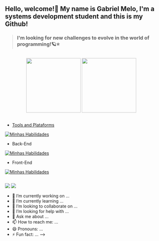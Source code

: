 ## Hello, welcome!👋 My name is Gabriel Melo, I'm a systems development student and this is my Github!

>### I'm looking for new challenges to evolve in the world of programming!🪐⭐

##

<div align="center">
         <img height="180em" src="https://github-readme-stats.vercel.app/api?username=gabsmelin&show_icons=true&theme=radical"/>
         <a href="https://github.com/gabsmelin">
        <img height="180em" src="https://github-readme-stats.vercel.app/api/top-langs/?username=gabsmelin&langs_count=10&count_private=true&theme=radical&layout=compact"/>
</div>

##
         
- Tools and Plataforms

[![Minhas Habilidades](https://skillicons.dev/icons?i=visualstudio,git,bash,linux,eclipse,gitlab,stackoverflow)](https://skillicons.dev)

- Back-End

[![Minhas Habilidades](https://skillicons.dev/icons?i=javascript,nodejs,java,cs,python,mysql,heroku)](https://skillicons.dev)

- Front-End

[![Minhas Habilidades](https://skillicons.dev/icons?i=javascript,html,css,react,nodejs,python,vite)](https://skillicons.dev)



## 

<div>
    <a href="http://www.linkedin.com/in/gabs-melow/" target="_blank"><img src="https://img.shields.io/badge/-LinkedIn-%230077B5?style=for-the-badge&logo=linkedin&logoColor=white" target="_blank"></a> 
    <a href = "mailto:gabrielmelodsantos@gmail.com"><img src="https://img.shields.io/badge/Gmail-D14836?style=for-the-badge&logo=gmail&logoColor=white" target="_blank"></a>
</div>



<!--
**gabsmelin/gabsmelin** is a ✨ _special_ ✨ repository because its `README.md` (this file) appears on your GitHub profile.

Here are some ideas to get you started:

- 🔭 I’m currently working on ...
- 🌱 I’m currently learning ...
- 👯 I’m looking to collaborate on ...
- 🤔 I’m looking for help with ...
- 💬 Ask me about ...
- 📫 How to reach me: ...
- 😄 Pronouns: ...
- ⚡ Fun fact: ...
-->


- 🔭 I’m currently working on ...
- 🌱 I’m currently learning ...
- 👯 I’m looking to collaborate on ...
- 🤔 I’m looking for help with ...
- 💬 Ask me about ...
- 📫 How to reach me: ...
- 😄 Pronouns: ...
- ⚡ Fun fact: ...
-->
